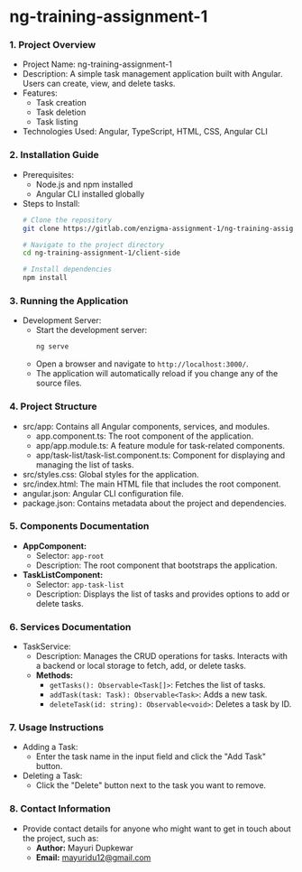 # ng-training-assignment-1


### 1. Project Overview
   - Project Name: ng-training-assignment-1
   - Description: A simple task management application built with Angular. Users can create, view, and delete tasks.
   - Features:
     - Task creation
     - Task deletion
     - Task listing
   - Technologies Used: Angular, TypeScript, HTML, CSS, Angular CLI

### 2. **Installation Guide**
   - Prerequisites:
     - Node.js and npm installed
     - Angular CLI installed globally
   - Steps to Install:
     ```bash
     # Clone the repository 
     git clone https://gitlab.com/enzigma-assignment-1/ng-training-assignment-1.git
     
     # Navigate to the project directory
     cd ng-training-assignment-1/client-side

     # Install dependencies
     npm install
     ```

### 3. Running the Application
   - Development Server:
     - Start the development server:
       ```bash
       ng serve
       ```
     - Open a browser and navigate to `http://localhost:3000/`.
     - The application will automatically reload if you change any of the source files.
   
### 4. Project Structure
   - src/app: Contains all Angular components, services, and modules.
     - app.component.ts: The root component of the application.
     - app/app.module.ts: A feature module for task-related components.
     - app/task-list/task-list.component.ts: Component for displaying and managing the list of tasks.
   - src/styles.css: Global styles for the application.
   - src/index.html: The main HTML file that includes the root component.
   - angular.json: Angular CLI configuration file.
   - package.json: Contains metadata about the project and dependencies.

### 5. **Components Documentation**
   - **AppComponent:**
     - Selector: `app-root`
     - Description: The root component that bootstraps the application.
   - **TaskListComponent:**
     - Selector: `app-task-list`
     - Description: Displays the list of tasks and provides options to add or delete tasks.

### 6. **Services Documentation**
   - TaskService:
     - Description: Manages the CRUD operations for tasks. Interacts with a backend or local storage to fetch, add, or delete tasks.
     - **Methods:**
       - `getTasks(): Observable<Task[]>`: Fetches the list of tasks.
       - `addTask(task: Task): Observable<Task>`: Adds a new task.
       - `deleteTask(id: string): Observable<void>`: Deletes a task by ID.

### 7. **Usage Instructions**
   - Adding a Task:
     - Enter the task name in the input field and click the "Add Task" button.
   - Deleting a Task:
     - Click the "Delete" button next to the task you want to remove.
  
### 8. **Contact Information**
   - Provide contact details for anyone who might want to get in touch about the project, such as:
     - **Author:** Mayuri Dupkewar
     - **Email:** mayuridu12@gmail.com

